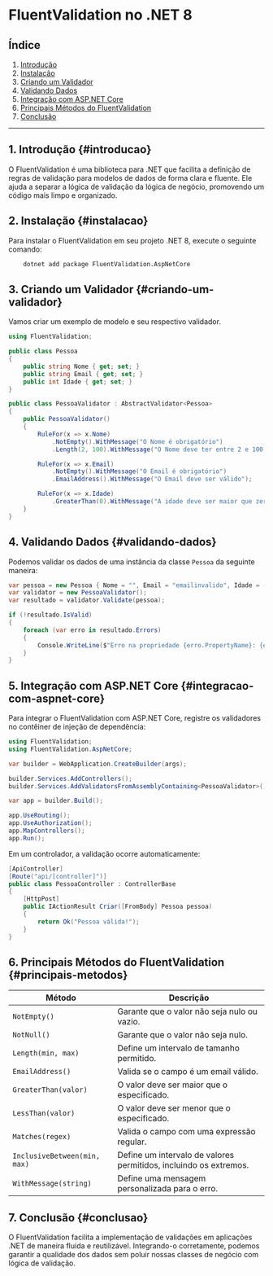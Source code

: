 # FluentValidation no .NET 8

## Índice

1. [Introdução](#introducao)
2. [Instalação](#instalacao)
3. [Criando um Validador](#criando-um-validador)
4. [Validando Dados](#validando-dados)
5. [Integração com ASP.NET Core](#integracao-com-aspnet-core)
6. [Principais Métodos do FluentValidation](#principais-metodos)
7. [Conclusão](#conclusao)

---

## 1. Introdução {#introducao}

O FluentValidation é uma biblioteca para .NET que facilita a definição de regras de validação para modelos de dados de forma clara e fluente. Ele ajuda a separar a lógica de validação da lógica de negócio, promovendo um código mais limpo e organizado.

## 2. Instalação {#instalacao}

Para instalar o FluentValidation em seu projeto .NET 8, execute o seguinte comando:

```bash
    dotnet add package FluentValidation.AspNetCore
```

## 3. Criando um Validador {#criando-um-validador}

Vamos criar um exemplo de modelo e seu respectivo validador.

```csharp
using FluentValidation;

public class Pessoa
{
    public string Nome { get; set; }
    public string Email { get; set; }
    public int Idade { get; set; }
}

public class PessoaValidator : AbstractValidator<Pessoa>
{
    public PessoaValidator()
    {
        RuleFor(x => x.Nome)
            .NotEmpty().WithMessage("O Nome é obrigatório")
            .Length(2, 100).WithMessage("O Nome deve ter entre 2 e 100 caracteres");

        RuleFor(x => x.Email)
            .NotEmpty().WithMessage("O Email é obrigatório")
            .EmailAddress().WithMessage("O Email deve ser válido");

        RuleFor(x => x.Idade)
            .GreaterThan(0).WithMessage("A idade deve ser maior que zero");
    }
}
```

## 4. Validando Dados {#validando-dados}

Podemos validar os dados de uma instância da classe `Pessoa` da seguinte maneira:

```csharp
var pessoa = new Pessoa { Nome = "", Email = "emailinvalido", Idade = -1 };
var validator = new PessoaValidator();
var resultado = validator.Validate(pessoa);

if (!resultado.IsValid)
{
    foreach (var erro in resultado.Errors)
    {
        Console.WriteLine($"Erro na propriedade {erro.PropertyName}: {erro.ErrorMessage}");
    }
}
```

## 5. Integração com ASP.NET Core {#integracao-com-aspnet-core}

Para integrar o FluentValidation com ASP.NET Core, registre os validadores no contêiner de injeção de dependência:

```csharp
using FluentValidation;
using FluentValidation.AspNetCore;

var builder = WebApplication.CreateBuilder(args);

builder.Services.AddControllers();
builder.Services.AddValidatorsFromAssemblyContaining<PessoaValidator>();

var app = builder.Build();

app.UseRouting();
app.UseAuthorization();
app.MapControllers();
app.Run();
```

Em um controlador, a validação ocorre automaticamente:

```csharp
[ApiController]
[Route("api/[controller]")]
public class PessoaController : ControllerBase
{
    [HttpPost]
    public IActionResult Criar([FromBody] Pessoa pessoa)
    {
        return Ok("Pessoa válida!");
    }
}
```

## 6. Principais Métodos do FluentValidation {#principais-metodos}

| Método | Descrição |
|---------|------------|
| `NotEmpty()` | Garante que o valor não seja nulo ou vazio. |
| `NotNull()` | Garante que o valor não seja nulo. |
| `Length(min, max)` | Define um intervalo de tamanho permitido. |
| `EmailAddress()` | Valida se o campo é um email válido. |
| `GreaterThan(valor)` | O valor deve ser maior que o especificado. |
| `LessThan(valor)` | O valor deve ser menor que o especificado. |
| `Matches(regex)` | Valida o campo com uma expressão regular. |
| `InclusiveBetween(min, max)` | Define um intervalo de valores permitidos, incluindo os extremos. |
| `WithMessage(string)` | Define uma mensagem personalizada para o erro. |

## 7. Conclusão {#conclusao}

O FluentValidation facilita a implementação de validações em aplicações .NET de maneira fluida e reutilizável. Integrando-o corretamente, podemos garantir a qualidade dos dados sem poluir nossas classes de negócio com lógica de validação.

